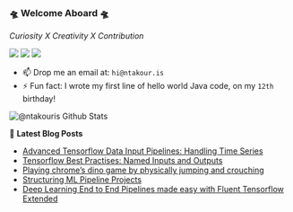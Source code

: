 ### 🛸 Welcome Aboard 🛸

*Curiosity X Creativity X Contribution*

[![](https://vistr.dev/badge?repo=ntakouris.ntakouris&corners=square)](https://github.com/ntakouris)
[![](https://img.shields.io/badge/-Theodoros%20Ntakouris-blue?style=flat-square&logo=Linkedin&logoColor=white&link=https://www.linkedin.com/in/theodoros-ntakouris/)](https://www.linkedin.com/in/theodoros-ntakouris/)
[![](https://img.shields.io/website?color=0ab9e6&style=flat-square&up_message=ntakour.is&url=https%3A%2F%2Fntakour.is)](https://ntakour.is)

- 📫 Drop me an email at: `hi@ntakour.is`
- ⚡ Fun fact: I wrote my first line of hello world Java code, on my `12th` birthday!

<img alt="@ntakouris Github Stats" src="https://github-readme-stats.codestackr.vercel.app/api?username=ntakouris&show_icons=true&hide_border=true" />

📕 **Latest Blog Posts**
<!-- BLOG-POST-LIST:START -->
- [Advanced Tensorflow Data Input Pipelines: Handling Time Series](https://towardsdatascience.com/advanced-tensorflow-data-input-pipelines-handling-time-series-e990717d0089?source=rss-a030fa2f6701------2)
- [Tensorflow Best Practises: Named Inputs and Outputs](https://towardsdatascience.com/tensorflow-best-practises-named-inputs-and-outputs-ed80c45eebd4?source=rss-a030fa2f6701------2)
- [Playing chrome’s dino game by physically jumping and crouching](https://towardsdatascience.com/playing-chromes-dino-game-by-physically-jumping-and-crouching-a3d319234727?source=rss-a030fa2f6701------2)
- [Structuring ML Pipeline Projects](https://towardsdatascience.com/structuring-ml-pipeline-projects-97c16348be4a?source=rss-a030fa2f6701------2)
- [Deep Learning End to End Pipelines made easy with Fluent Tensorflow Extended](https://towardsdatascience.com/deep-learning-end-to-end-pipelines-made-easy-with-fluent-tensorflow-extended-2a26f5d5817?source=rss-a030fa2f6701------2)
<!-- BLOG-POST-LIST:END -->

